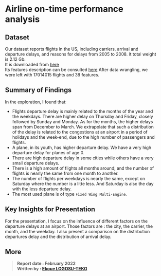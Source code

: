 # Airline on-time performance analysis



## Dataset
Our dataset reports flights in the US, including carriers, arrival and departure delays, and reasons for delays from 2005 to 2008. It total weight is 2.12 Gb.         
It is downloaded from [here](https://dataverse.harvard.edu/dataset.xhtml?persistentId=doi:10.7910/DVN/HG7NV7)                     
Its features description can be consulted [here](https://www.transtats.bts.gov/DatabaseInfo.asp?QO_VQ=EFD&Yv0x=D)
After data wrangling, we were left with 17014015 flights and 38 features.


## Summary of Findings
In the exploration, I found that: 

* Flights departure delay is mainly related to the months of the year and the weekdays. There are higher delay on Thursday and Friday, closely followed by Sunday and Monday. As for the months, the higher delays span from December to March. We extrapolate that such a distribution of the delay is related to the congestions at an airport in a period of holidays and the week-end, due to the high number of passengers and flights.
* A plane, in its youth, has higher departure delay. We have a very high departure delay for planes of age 0.
* There are high departure delay in some cities while others have a very small departure delays.
* There is a high amount of flights all months around, and the number of flights is nearly the same from one month to another.
* The number of flights per weekdays is nearly the same, except on Saturday where the number is a litte less. And Saturday is also the day with the less departure delay.
* The most used plane is of type `Fixed Wing Multi-Engine`.


## Key Insights for Presentation
For the presentation, I focus on the influence of different factors on the departure delays at an airport. Those factors are : the city, the carrier, the month, and the weekday. I also present a comparison on the distribution departures delay and the distribution of arrival delay.        

## More
> **Report date : February 2022**     
> **Written by : [Ekoue LOGOSU-TEKO](https://www.linkedin.com/in/ekouelogosuteko/?locale=en_US)**